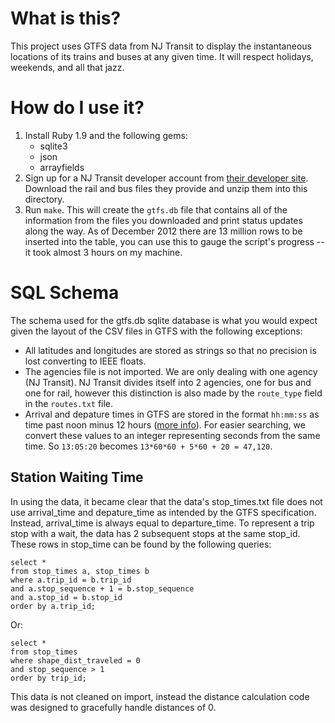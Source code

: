 What is this?
=============

This project uses GTFS data from NJ Transit to display the instantaneous locations of its trains and 
buses at any given time.  It will respect holidays, weekends, and all that jazz.

How do I use it?
================

1. Install Ruby 1.9 and the following gems:
    * sqlite3
    * json
    * arrayfields
1. Sign up for a NJ Transit developer account from [their developer site](https://www.njtransit.com/mt/mt_servlet.srv?hdnPageAction=MTDevLoginTo).  Download the rail and bus files they provide and unzip them into this directory.
1. Run `make`.  This will create the `gtfs.db` file that contains all of the information from the files you downloaded and print status updates along the way.  As of December 2012 there are 13 million rows to be inserted into the table, you can use this to gauge the script's progress -- it took almost 3 hours on my machine.

SQL Schema
==========

The schema used for the gtfs.db sqlite database is what you would expect given the layout of the CSV files in GTFS with the following exceptions:

* All latitudes and longitudes are stored as strings so that no precision is lost converting to IEEE floats.
* The agencies file is not imported.  We are only dealing with one agency (NJ Transit).  NJ Transit divides itself into 2 agencies, one for bus and one for rail, however this distinction is also made by the `route_type` field in the `routes.txt` file.
* Arrival and depature times in GTFS are stored in the format `hh:mm:ss` as time past noon minus 12 hours ([more info](https://developers.google.com/transit/gtfs/reference#stop_times_fields)).  For easier searching, we convert these values to an integer representing seconds from the same time.  So `13:05:20` becomes `13*60*60 + 5*60 + 20 = 47,120`.

Station Waiting Time
--------------------

In using the data, it became clear that the data's stop_times.txt file does not use arrival_time and depature_time as intended by the GTFS specification.  Instead, arrival_time is always equal to departure_time.  To represent a trip stop with a wait, the data has 2 subsequent stops at the same stop_id.  These rows in stop_time can be found by the following queries:

    select *
    from stop_times a, stop_times b
    where a.trip_id = b.trip_id
    and a.stop_sequence + 1 = b.stop_sequence
    and a.stop_id = b.stop_id
    order by a.trip_id;

Or:

    select *
    from stop_times
    where shape_dist_traveled = 0
    and stop_sequence > 1
    order by trip_id;

This data is not cleaned on import, instead the distance calculation code was designed to gracefully handle distances of 0.  
